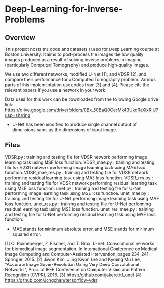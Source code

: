 # Deep-Learning-for-Inverse-Problems

## Overview
This project hosts the code and datasets I used for Deep Learning course at Boston University. It aims to post-process the images the low quality images produced as a result of solving inverse problems in imaging (particularly Computed Tomography) and produce high-quality images.

We use two different networks, modified U-Net [1], and VDSR [2], and compare their performance for a Computed Tomography problem.  Various parts of this implementation use codes from [3] and [4]. Please cite the relevant papers if you use a network in your work.

Data used for this work can be downloaded from the following Google drive link:
https://drive.google.com/drive/folders/0Bx_60BaQ0CesMk43UkdReXlxRlU?usp=sharing

* U-Net has been modified to produce single channel output of dimensions same as the dimensions of input image.

## Files
VDSR.py	: training and testing file for VDSR network performing image learning task using MSE loss function.
VDSR_mae.py	: training and testing file for VDSR network performing image learning task using MAE loss function.
VDSR_mae_res.py	: training and testing file for VDSR network performing residual learning task using MAE loss function.
VDSR_res.py	: training and testing file for VDSR network performing residual learning task using MSE loss function.
unet.py	: training and testing file for U-Net performing image learning task using MSE loss function.
unet_mae.py	: training and testing file for U-Net performing image learning task using MAE loss function.
unet_res.py	: training and testing file for U-Net performing residual learning task using MSE loss function.
unet_res_mae.py	: training and testing file for U-Net performing residual learning task using MAE loss function.

* MAE stands for minimum absolute error, and MSE stands for minimum squared error.

[1] O. Ronneberger, P. Fischer, and T. Brox. U-net: Convolutional networks for biomedical image segmentation. In International Conference on Medical Image Computing and Computer-Assisted Intervention, pages 234–241. Springer, 2015. 
[2] Jiwon Kim, Jung Kwon Lee and Kyoung Mu Lee, "Accurate Image Super-Resolution Using Very Deep Convolutional Networks", Proc. of IEEE Conference on Computer Vision and Pattern Recognition (CVPR), 2016.
[3] https://github.com/jakeret/tf_unet
[4] https://github.com/Jongchan/tensorflow-vdsr
